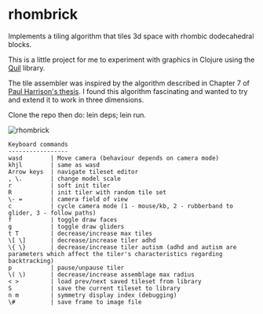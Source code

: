 # rhombrick

Implements a tiling algorithm that tiles 3d space with rhombic dodecahedral blocks.

This is a little project for me to experiment with graphics in Clojure using the [Quil](https://github.com/quil/quil) library.

The tile assembler was inspired by the algorithm described in Chapter 7 of [Paul Harrison's thesis](http://www.logarithmic.net/pfh/thesis). I found this algorithm fascinating and wanted to try and extend it to work in three dimensions. 

Clone the repo then do: lein deps; lein run.


<img src="http://xanthus.zapto.org/rhombrick-screen.png" title="rhombrick" />

```
Keyboard commands
-----------------
wasd        | Move camera (behaviour depends on camera mode)
khjl        | same as wasd
Arrow keys  | navigate tileset editor
, \.        | change model scale 
r           | soft init tiler
R           | init tiler with random tile set
\- =        | camera field of view
c           | cycle camera mode (1 - mouse/kb, 2 - rubberband to glider, 3 - follow paths)
f           | toggle draw faces
g           | toggle draw gliders
t T         | decrease/increase max tiles
\[ \]       | decrease/increase tiler adhd
\{ \}       | decrease/increase tiler autism (adhd and autism are parameters which affect the tiler's characteristics regarding backtracking)
p           | pause/unpause tiler
\( \)       | decrease/increase assemblage max radius
< >         | load prev/next saved tileset from library
S           | save the current tileset to library
n m         | symmetry display index (debugging)
\#          | save frame to image file
```
